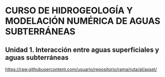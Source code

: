 # CURSO DE HIDROGEOLOGÍA Y MODELACIÓN NUMÉRICA DE AGUAS SUBTERRÁNEAS

## Unidad 1. Interacción entre aguas superficiales y aguas subterráneas

https://raw.githubusercontent.com/usuario/repositorio/rama/ruta/al/asset/

